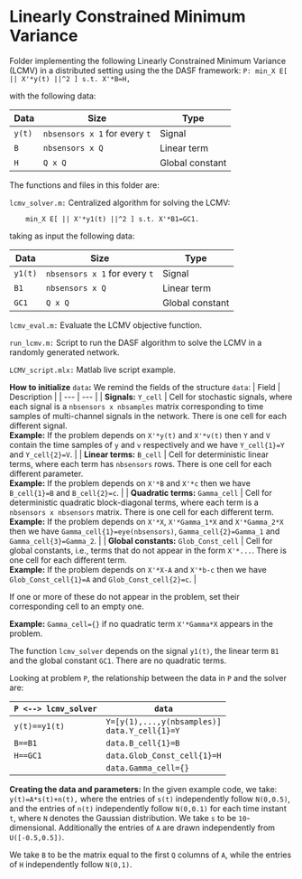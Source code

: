 # Linearly Constrained Minimum Variance
 
Folder implementing the following Linearly Constrained Minimum Variance (LCMV) in a distributed setting using the the DASF framework:
``
P: min_X E[ || X'*y(t) ||^2 ] s.t. X'*B=H,
``

with the following data:

|Data|Size|Type|
| --- | --- | --- |
| `y(t)` | `nbsensors x 1` for every `t` | Signal |
| `B` | `nbsensors x Q` | Linear term |
| `H` | `Q x Q` | Global constant |


The functions and files in this folder are:

`lcmv_solver.m:` Centralized algorithm for solving the LCMV:

        min_X E[ || X'*y1(t) ||^2 ] s.t. X'*B1=GC1.

taking as input the following data:

|Data|Size|Type|
| --- | --- | --- |
| `y1(t)` | `nbsensors x 1` for every `t` | Signal |
| `B1` | `nbsensors x Q` | Linear term |
| `GC1` | `Q x Q` | Global constant |

`lcmv_eval.m:`  Evaluate the LCMV objective function.

`run_lcmv.m:` Script to run the DASF algorithm to solve the LCMV in a randomly generated network.

`LCMV_script.mlx:` Matlab live script example.

**How to initialize** `data`**:** We remind the fields of the structure `data`:
| Field | Description |
 | --- | --- |
 | **Signals:** `Y_cell` | Cell for stochastic signals, where each signal is a `nbsensors x nbsamples` matrix corresponding to time samples of multi-channel signals in the network. There is one cell for each different signal. <br /> **Example:** If the problem depends on `X'*y(t)` and `X'*v(t)` then `Y` and `V` contain the time samples of `y` and `v` respectively and we have `Y_cell{1}=Y` and `Y_cell{2}=V`. |
| **Linear terms:** `B_cell` | Cell for deterministic linear terms, where each term has `nbsensors` rows. There is one cell for each different parameter. <br />**Example:** If the problem depends on `X'*B` and `X'*c` then we have `B_cell{1}=B` and `B_cell{2}=c`. |
| **Quadratic terms:** `Gamma_cell` | Cell for deterministic quadratic block-diagonal terms, where each term is a `nbsensors x nbsensors` matrix. There is one cell for each different term. <br />**Example:** If the problem depends on `X'*X`, `X'*Gamma_1*X` and `X'*Gamma_2*X` then we have `Gamma_cell{1}=eye(nbsensors)`, `Gamma_cell{2}=Gamma_1` and `Gamma_cell{3}=Gamma_2`. |
| **Global constants:** `Glob_Const_cell` | Cell for global constants, i.e., terms that do not appear in the form `X'*...`. There is one cell for each different term. <br />**Example:** If the problem depends on `X'*X-A` and `X'*b-c` then we have `Glob_Const_cell{1}=A` and `Glob_Const_cell{2}=c`. |

If one or more of these do not appear in the problem, set their corresponding cell to an empty one.

**Example:** `Gamma_cell={}` if no quadratic term `X'*Gamma*X` appears in the problem.

The function `lcmv_solver` depends on the signal `y1(t)`, the linear term `B1` and the global constant `GC1`. There are no quadratic terms.

Looking at problem `P`, the relationship between the data in `P` and the solver are:

|`P <--> lcmv_solver`| `data` |
| --- | --- |
| `y(t)==y1(t)` | `Y=[y(1),...,y(nbsamples)]`<br />`data.Y_cell{1}=Y` |
| `B==B1` | `data.B_cell{1}=B` |
| `H==GC1`| `data.Glob_Const_cell{1}=H` |
| | `data.Gamma_cell={}` |

**Creating the data and parameters:** In the given example code, we take:
``
y(t)=A*s(t)+n(t),
``
where the entries of `s(t)` independently follow `N(0,0.5)`, and the entries of `n(t)` independently follow `N(0,0.1)` for each time instant `t`, where `N` denotes the Gaussian distribution. We take `s` to be `10`-dimensional. Additionally the entries of `A` are drawn independently from `U([-0.5,0.5])`.

We take `B` to be the matrix equal to the first `Q` columns of `A`, while the entries of `H` independently follow `N(0,1)`.
